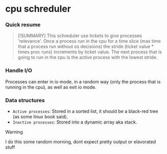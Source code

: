 # cpu schreduler
### Quick resume

>[!SUMMARY]
>This schreduler use tickets to give
>processes 'relevance'. Once a process run
>in the cpu for a time slice (max time that a process
>run without os decisions) the stride (ticket value * times proc runs)
>increments by ticket value. The next process that is going to run
>in the cpu is the active process with the lowest stride.

### Handle I/O

Processes can enter in io mode, in a random way
(only the process that is running in the cpu),
as well as exit io mode.

### Data structures

 - `Active processes`: Stored in a sorted list,
 it should be a black-red tree (as some linux book said).
 - `Inactive processes`: Stored into a dynamic array aka stack.

> [!WARNING]
> I do this some random morning, dont expect pretty output or elavorated stuff
